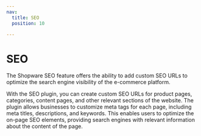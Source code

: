 ```yaml
---
nav:
  title: SEO
  position: 10

---
```


# SEO

The Shopware SEO feature offers the ability to add custom SEO URLs to optimize the search engine visibility of the e-commerce platform.

With the SEO plugin, you can create custom SEO URLs for product pages, categories, content pages, and other relevant sections of the website. The plugin allows businesses to customize meta tags for each page, including meta titles, descriptions, and keywords. This enables users to optimize the on-page SEO elements, providing search engines with relevant information about the content of the page.
